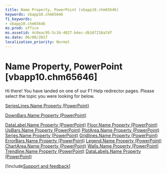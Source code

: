 ```yaml
---
title: Name Property, PowerPoint [vbapp10.chm65646]
keywords: vbapp10.chm65646
f1_keywords:
- vbapp10.chm65646
ms.prod: office
ms.assetid: 4c0eac95-5c34-4027-b4ec-db167216a7df
ms.date: 06/08/2017
localization_priority: Normal
---
```



# Name Property, PowerPoint [vbapp10.chm65646]

Hi there! You have landed on one of our F1 Help redirector pages. Please select the topic you were looking for below.

[SeriesLines.Name Property (PowerPoint)](http://msdn.microsoft.com/library/2116e8d5-bd23-5c1b-4286-00e6675d57eb%28Office.15%29.aspx)

[DownBars.Name Property (PowerPoint)](http://msdn.microsoft.com/library/9dc48ca3-6058-980c-be0a-0c4dc4962047%28Office.15%29.aspx)

[DataLabel.Name Property (PowerPoint)](http://msdn.microsoft.com/library/3f819c84-15ee-e543-186c-0e07f3d72592%28Office.15%29.aspx)
[Floor.Name Property (PowerPoint)](http://msdn.microsoft.com/library/683e99b5-59ea-3495-272b-1452613a147e%28Office.15%29.aspx)
[UpBars.Name Property (PowerPoint)](http://msdn.microsoft.com/library/756dc379-ce00-7417-9ab0-1ca44a82f5a1%28Office.15%29.aspx)
[PlotArea.Name Property (PowerPoint)](http://msdn.microsoft.com/library/fd68d9e5-6340-b5cc-b038-1d228b3fea1a%28Office.15%29.aspx)
[Series.Name Property (PowerPoint)](http://msdn.microsoft.com/library/848bdef3-76fc-2993-bbc3-4925bccbb1b9%28Office.15%29.aspx)
[Gridlines.Name Property (PowerPoint)](http://msdn.microsoft.com/library/72b87fc5-56a8-91b9-4afd-7ae4f6d1acfb%28Office.15%29.aspx)
[ErrorBars.Name Property (PowerPoint)](http://msdn.microsoft.com/library/22ad99d0-8944-92d8-8f67-8a9a0316029f%28Office.15%29.aspx)
[Legend.Name Property (PowerPoint)](http://msdn.microsoft.com/library/84be5075-b040-3999-ab57-a7e147f730c0%28Office.15%29.aspx)
[ChartArea.Name Property (PowerPoint)](http://msdn.microsoft.com/library/a901e04d-cd01-b08e-6f5a-ac6bb7e9b893%28Office.15%29.aspx)
[Walls.Name Property (PowerPoint)](http://msdn.microsoft.com/library/50ff5c39-e784-5347-0c3d-d9001e4cb98a%28Office.15%29.aspx)
[Trendline.Name Property (PowerPoint)](http://msdn.microsoft.com/library/6b3c1823-5f9a-ee5f-19ac-e19bc04b6434%28Office.15%29.aspx)
[DataLabels.Name Property (PowerPoint)](http://msdn.microsoft.com/library/6f849f0d-4087-19a4-1cc2-eba9d83778e3%28Office.15%29.aspx)

[!include[Support and feedback](~/includes/feedback-boilerplate.md)]